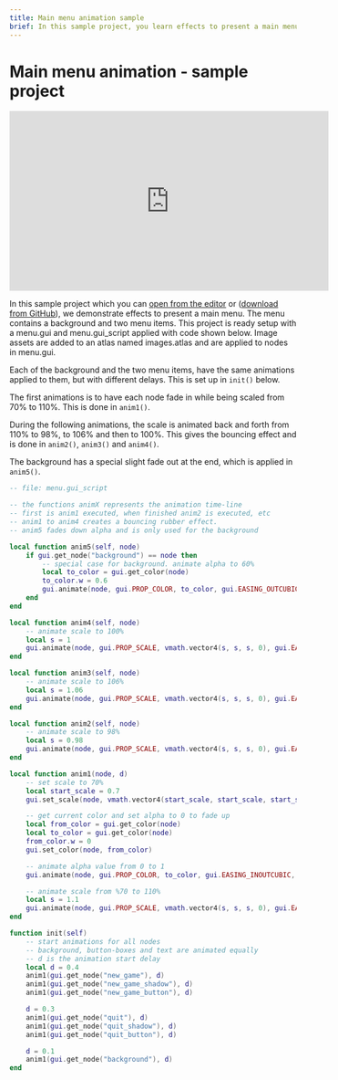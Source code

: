 ```yaml
---
title: Main menu animation sample
brief: In this sample project, you learn effects to present a main menu.
---
```

# Main menu animation - sample project

<iframe width="560" height="315" src="https://www.youtube.com/embed/dPQpSlt3ahw" frameborder="0" allowfullscreen></iframe>

In this sample project which you can [open from the editor](/manuals/project-setup/) or ([download from GitHub](https://github.com/defold/sample-main-menu-animation)), we demonstrate effects to present a main menu. The menu contains a background and two menu items.
This project is ready setup with a menu.gui and menu.gui_script applied with code shown below. Image assets are added to an atlas named images.atlas and are applied to nodes in menu.gui.

Each of the background and the two menu items, have the same animations applied to them, but with different delays. This is set up in `init()` below.

The first animations is to have each node fade in while being scaled from 70% to 110%.
This is done in `anim1()`.

During the following animations, the scale is animated back and forth from 110% to 98%, to 106% and then to 100%. This gives the bouncing effect and is done in `anim2()`, `anim3()` and `anim4()`.

The background has a special slight fade out at the end, which is applied in `anim5()`.

```lua
-- file: menu.gui_script

-- the functions animX represents the animation time-line
-- first is anim1 executed, when finished anim2 is executed, etc
-- anim1 to anim4 creates a bouncing rubber effect.
-- anim5 fades down alpha and is only used for the background

local function anim5(self, node)
	if gui.get_node("background") == node then
		-- special case for background. animate alpha to 60%
		local to_color = gui.get_color(node)
		to_color.w = 0.6
		gui.animate(node, gui.PROP_COLOR, to_color, gui.EASING_OUTCUBIC, 2.4, 0.1)
	end
end

local function anim4(self, node)
	-- animate scale to 100%
	local s = 1
	gui.animate(node, gui.PROP_SCALE, vmath.vector4(s, s, s, 0), gui.EASING_INOUTCUBIC, 0.24, 0, anim5)
end

local function anim3(self, node)
	-- animate scale to 106%
	local s = 1.06
	gui.animate(node, gui.PROP_SCALE, vmath.vector4(s, s, s, 0), gui.EASING_INOUTCUBIC, 0.24, 0, anim4)
end

local function anim2(self, node)
	-- animate scale to 98%
	local s = 0.98
	gui.animate(node, gui.PROP_SCALE, vmath.vector4(s, s, s, 0), gui.EASING_INOUTCUBIC, 0.24, 0, anim3)
end

local function anim1(node, d)
	-- set scale to 70%
	local start_scale = 0.7
	gui.set_scale(node, vmath.vector4(start_scale, start_scale, start_scale, 0))

	-- get current color and set alpha to 0 to fade up
	local from_color = gui.get_color(node)
	local to_color = gui.get_color(node)
	from_color.w = 0
	gui.set_color(node, from_color)

	-- animate alpha value from 0 to 1
	gui.animate(node, gui.PROP_COLOR, to_color, gui.EASING_INOUTCUBIC, 0.4, d)

	-- animate scale from %70 to 110%
	local s = 1.1
	gui.animate(node, gui.PROP_SCALE, vmath.vector4(s, s, s, 0), gui.EASING_INOUTCUBIC, 0.4, d, anim2)
end

function init(self)
	-- start animations for all nodes
	-- background, button-boxes and text are animated equally
	-- d is the animation start delay
	local d = 0.4
	anim1(gui.get_node("new_game"), d)
	anim1(gui.get_node("new_game_shadow"), d)
	anim1(gui.get_node("new_game_button"), d)

	d = 0.3
	anim1(gui.get_node("quit"), d)
	anim1(gui.get_node("quit_shadow"), d)
	anim1(gui.get_node("quit_button"), d)

	d = 0.1
	anim1(gui.get_node("background"), d)
end
```
